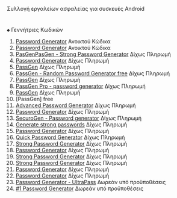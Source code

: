 Συλλογή εργαλείων ασφαλείας για συσκευές Android
#
♠ Γεννήτριες Κωδικών
001. [Password Generator](https://www.play.google.com/store/apps/details?id=com.vecturagames.android.app.passwordgenerator/) Ανοικτού Κώδικα
002. [Password Generator](https://www.play.google.com/store/apps/details?id=in.ibytes.passwordgenerator/) Ανοικτού Κώδικα
003. [PasGenPasGen - Strong Password Generator](https://www.play.google.com/store/apps/details?id=com.glaukeslabs.pasgen/) Δίχως Πληρωμή 
004. [Password Generator](https://www.play.google.com/store/apps/details?id=com.gmail.viertelstein.passwordgenerator/) Δίχως Πληρωμή
005. [PassGen](https://play.google.com/store/apps/details?id=ru.passgen.net) Δίχως Πληρωμή
006. [PassGen - Random Password Generator free](https://play.google.com/store/apps/details?id=in.abhisheknair.passgen) Δίχως Πληρωμή
007. [PassGen](https://play.google.com/store/apps/details?id=com.commonbyte.passgen) Δίχως Πληρωμή 
008. [PassGen Pro - password generator](https://play.google.com/store/apps/details?id=net.snkey.passgen) Δίχως Πληρωμή 
009. [PassGen](https://play.google.com/store/apps/details?id=com.bsavasy.pasgen) Δίχως Πληρωμή 
010. [PassGen] free 
011. [Advanced Password Generator](https://play.google.com/store/apps/details?id=de.aregel.advancedpasswordgenerator) Δίχως Πληρωμή 
012. [Password Generator](https://play.google.com/store/apps/details?id=com.gmail.viertelstein.passwordgenerator) Δίχως Πληρωμή 
013. [SecuroGen - Password generator](https://play.google.com/store/apps/details?id=com.bravenbitsoftware.securogen) Δίχως Πληρωμή 
014. [Generate strong passwords](https://play.google.com/store/apps/details?id=com.isaac.passwordgenerator) Δίχως Πληρωμή
015. [Password Generator](https://play.google.com/store/apps/details?id=com.quickpassgen.android) Δίχως Πληρωμή
016. [Quick Password Generator](https://play.google.com/store/apps/details?id=com.quickpassgen.android) Δίχως Πληρωμή 
017. [Strong Password Generator](https://play.google.com/store/apps/details?id=com.mobuyg.pass) Δίχως Πληρωμή 
018. [Password Generator](https://play.google.com/store/apps/details?id=totaravia.passwordgenerator) Δίχως Πληρωμή 
019. [Strong Password Generator](https://play.google.com/store/apps/details?id=com.rmf.strongpasswordgenerator) Δίχως Πληρωμή 
020. [Strong Password Generator](https://play.google.com/store/apps/details?id=password.generator.secure.your.accounts) Δίχως Πληρωμή 
021. [Password Generator](https://play.google.com/store/apps/details?id=air.com.intemodino.pwg.ml) Δίχως Πληρωμή
022. [Password Generator](https://play.google.com/store/apps/details?id=alexcarter.passgen) Δίχως Πληρωμή
023. [Password Generator - UltraPass](https://play.google.com/store/apps/details?id=com.softwareschiek.ultrapass) Δωρεάν υπό προϋποθέσεις
024. [#1 Password Generator](https://play.google.com/store/apps/details?id=com.companova.passwordgenerator) Δωρεάν υπό προϋποθέσεις
